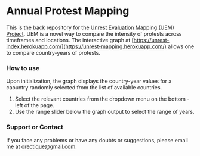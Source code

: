 # Annual Protest Mapping

This is the back repository for the [Unrest Evaluation Mapping (UEM) Project](https://unrest-mapping.herokuapp.com/). UEM is a novel way to compare the intensity of protests across timeframes and locations. The interactive graph at [https://unrest-index.herokuapp.com/](https://unrest-mapping.herokuapp.com/) allows one to compare country-years of protests.

### How to use

Upon initialization, the graph displays the country-year values for a caountry randomly selected from the list of available countries.

1. Select the relevant countries from the dropdown menu on the bottom - left of the page.
2. Use the range slider below the graph output to select the range of years.

### Support or Contact

If you face any problems or have any doubts or suggestions, please email me at [orectique@gmail.com](orectique@gmail.com).
